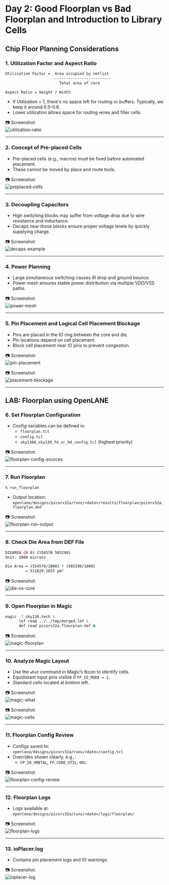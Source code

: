 # Day 2: Good Floorplan vs Bad Floorplan and Introduction to Library Cells

## Chip Floor Planning Considerations

### 1. Utilization Factor and Aspect Ratio

```sh
Utilisation Factor =  Area occupied by netlist
                     --------------------------
                        Total area of core

Aspect Ratio = Height / Width
```

- If Utilization = 1, there's no space left for routing or buffers. Typically, we keep it around 0.5–0.6.
- Lower utilization allows space for routing wires and filler cells.

📷 Screenshot:  
![utilization-ratio](screenshots/utilization-ratio.png)

---

### 2. Concept of Pre-placed Cells

- Pre-placed cells (e.g., macros) must be fixed before automated placement.
- These cannot be moved by place and route tools.

📷 Screenshot:  
![preplaced-cells](screenshots/preplaced-cells.png)

---

### 3. Decoupling Capacitors

- High switching blocks may suffer from voltage drop due to wire resistance and inductance.
- Decaps near those blocks ensure proper voltage levels by quickly supplying charge.

📷 Screenshot:  
![decaps-example](screenshots/decaps-example.png)

---

### 4. Power Planning

- Large simultaneous switching causes IR drop and ground bounce.
- Power mesh ensures stable power distribution via multiple VDD/VSS paths.

📷 Screenshot:  
![power-mesh](screenshots/power-mesh.png)

---

### 5. Pin Placement and Logical Cell Placement Blockage

- Pins are placed in the IO ring between the core and die.
- Pin locations depend on cell placement.
- Block cell placement near IO pins to prevent congestion.

📷 Screenshot:  
![pin-placement](screenshots/pin-placement.png)

📷 Screenshot:  
![placement-blockage](screenshots/placement-blockage.png)

---

## LAB: Floorplan using OpenLANE

### 6. Set Floorplan Configuration

- Config variables can be defined in:
  - `floorplan.tcl`
  - `config.tcl`
  - `sky130A_sky130_fd_sc_hd_config.tcl` (highest priority)

📷 Screenshot:  
![floorplan-config-sources](screenshots/floorplan-config-sources.png)

---

### 7. Run Floorplan

```tcl
% run_floorplan
```

- Output location:  
  `openlane/designs/picorv32a/runs/<date>/results/floorplan/picorv32a.floorplan.def`

📷 Screenshot:  
![floorplan-run-output](screenshots/floorplan-run-output.png)

---

### 8. Check Die Area from DEF File

```sh
DIEAREA (0 0) (554570 565290)
Unit: 1000 microns

Die Area = (554570/1000) * (565290/1000)
         = 311829.1653 µm²
```

📷 Screenshot:  
![die-vs-core](screenshots/die-vs-core.png)

---

### 9. Open Floorplan in Magic

```sh
magic -T sky130.tech \
      lef read ../../tmp/merged.lef \
      def read picorv32a.floorplan.def &
```

📷 Screenshot:  
![magic-floorplan](screenshots/magic-floorplan.png)

---

### 10. Analyze Magic Layout

- Use the `what` command in Magic’s tkcon to identify cells.
- Equidistant input pins visible if `FP_IO_MODE = 1`.
- Standard cells located at bottom left.

📷 Screenshot:  
![magic-what](screenshots/magic-what.png)

📷 Screenshot:  
![magic-cells](screenshots/magic-cells.png)

---

### 11. Floorplan Config Review

- Configs saved to:  
  `openlane/designs/picorv32a/runs/<date>/config.tcl`
- Overrides shown clearly, e.g.,:
  - `FP_IO_VMETAL`, `FP_CORE_UTIL`, etc.

📷 Screenshot:  
![floorplan-config-review](screenshots/floorplan-config-review.png)

---

### 12. Floorplan Logs

- Logs available at:  
  `openlane/designs/picorv32a/runs/<date>/logs/floorplan/`

📷 Screenshot:  
![floorplan-logs](screenshots/floorplan-logs.png)

---

### 13. ioPlacer.log

- Contains pin placement logs and IO warnings.

📷 Screenshot:  
![ioplacer-log](screenshots/ioplacer-log.png)

